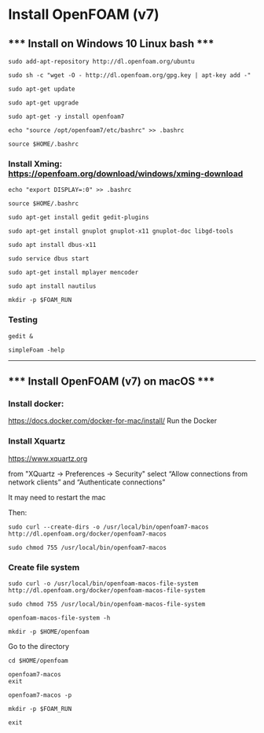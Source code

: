 # Install OpenFOAM (v7)

## *** Install on Windows 10 Linux bash ***
```
sudo add-apt-repository http://dl.openfoam.org/ubuntu

sudo sh -c "wget -O - http://dl.openfoam.org/gpg.key | apt-key add -"

sudo apt-get update

sudo apt-get upgrade

sudo apt-get -y install openfoam7

echo "source /opt/openfoam7/etc/bashrc" >> .bashrc

source $HOME/.bashrc
```

### Install Xming: https://openfoam.org/download/windows/xming-download
```
echo "export DISPLAY=:0" >> .bashrc

source $HOME/.bashrc

sudo apt-get install gedit gedit-plugins

sudo apt-get install gnuplot gnuplot-x11 gnuplot-doc libgd-tools

sudo apt install dbus-x11

sudo service dbus start

sudo apt-get install mplayer mencoder

sudo apt install nautilus

mkdir -p $FOAM_RUN
```
### Testing
```
gedit &

simpleFoam -help
```

***
## *** Install OpenFOAM (v7) on macOS ***

### Install docker:
https://docs.docker.com/docker-for-mac/install/
Run the Docker

### Install Xquartz
https://www.xquartz.org

from "XQuartz → Preferences → Security" select  “Allow connections from network clients” and “Authenticate connections”

It may need to restart the mac

Then:
```
sudo curl --create-dirs -o /usr/local/bin/openfoam7-macos http://dl.openfoam.org/docker/openfoam7-macos

sudo chmod 755 /usr/local/bin/openfoam7-macos
```
### Create file system
```
sudo curl -o /usr/local/bin/openfoam-macos-file-system http://dl.openfoam.org/docker/openfoam-macos-file-system

sudo chmod 755 /usr/local/bin/openfoam-macos-file-system

openfoam-macos-file-system -h
```

```
mkdir -p $HOME/openfoam
```
Go to the directory
```
cd $HOME/openfoam

openfoam7-macos
exit

openfoam7-macos -p

mkdir -p $FOAM_RUN

exit
```

